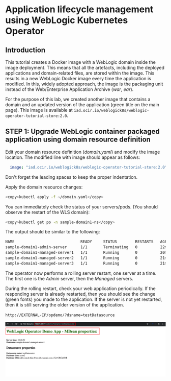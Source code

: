 # Application lifecycle management using WebLogic Kubernetes Operator

## Introduction

This tutorial creates a Docker image with a WebLogic domain inside the image deployment. This means that all the artefacts, including the deployed applications and domain-related files, are stored within the image. This results in a new WebLogic Docker image every time the application is modified. In this, widely adopted approach, the image is the packaging unit instead of the Web/Enterprise Application Archive (*war*, *ear*).

For the purpose of this lab, we created another image that contains a domain and an updated version of the application (green title on the main page). This image is available at `iad.ocir.io/weblogick8s/weblogic-operator-tutorial-store:2.0`.

## **STEP 1**: Upgrade WebLogic container packaged application using domain resource definition

Edit  your domain resource definition (*domain.yaml*) and modify the image location. The modified line with image should appear as follows:
```yaml
  image: "iad.ocir.io/weblogick8s/weblogic-operator-tutorial-store:2.0"
```

Don't forget the leading spaces to keep the proper indentation.

Apply the domain resource changes:
```bash
<copy>kubectl apply -f ~/domain.yaml</copy>
```
You can immediately check the status of your servers/pods. (You should observe the restart of the WLS domain):
```bash
<copy>kubectl get po -n sample-domain1-ns</copy>
```
The output should be similar to the following:
```bash
NAME                             READY     STATUS        RESTARTS   AGE
sample-domain1-admin-server      1/1       Terminating   0          22m
sample-domain1-managed-server1   1/1       Running       0          20m
sample-domain1-managed-server2   1/1       Running       0          21m
sample-domain1-managed-server3   1/1       Running       0          21m
```
The operator now performs a rolling server restart, one server at a time. The first one is the *Admin* server, then the *Managed* servers.

During the rolling restart, check your web application periodically. If the responding server is already restarted, then you should see the change (green fonts) you made to the application. If the server is not yet restarted, then it is still serving the older version of the application.

`http://EXTERNAL-IP/opdemo/?dsname=testDatasource`

![](images/010.check.changes.png)
